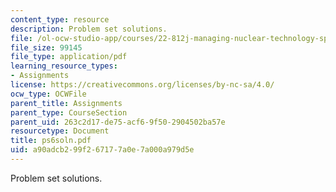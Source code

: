 ```yaml
---
content_type: resource
description: Problem set solutions.
file: /ol-ocw-studio-app/courses/22-812j-managing-nuclear-technology-spring-2004/a90adcb299f267177a0e7a000a979d5e_ps6soln.pdf
file_size: 99145
file_type: application/pdf
learning_resource_types:
- Assignments
license: https://creativecommons.org/licenses/by-nc-sa/4.0/
ocw_type: OCWFile
parent_title: Assignments
parent_type: CourseSection
parent_uid: 263c2d17-de75-acf6-9f50-2904502ba57e
resourcetype: Document
title: ps6soln.pdf
uid: a90adcb2-99f2-6717-7a0e-7a000a979d5e
---
```

Problem set solutions.